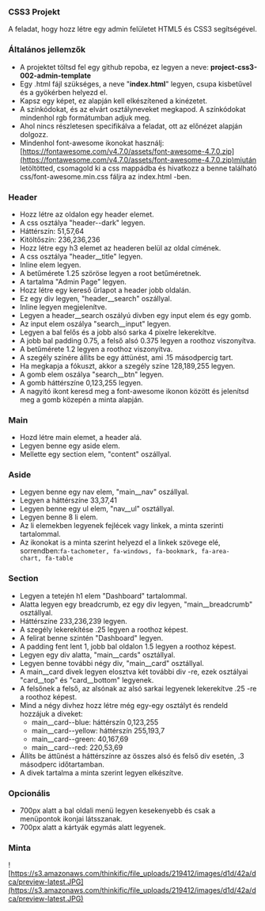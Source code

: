 ### **CSS3 Projekt**

A feladat, hogy hozz létre egy admin felületet HTML5 és CSS3 segítségével.

### **Általános jellemzők**

- A projektet töltsd fel egy github repoba, ez legyen a neve: **project-css3-002-admin-template**
- Egy .html fájl szükséges, a neve "**index.html**" legyen, csupa kisbetűvel és a gyökérben helyezd el.
- Kapsz egy képet, ez alapján kell elkészítened a kinézetet.
- A színkódokat, és az elvárt osztályneveket megkapod. A színkódokat mindenhol rgb formátumban adjuk meg.
- Ahol nincs részletesen specifikálva a feladat, ott az előnézet alapján dolgozz.
- Mindenhol font-awesome ikonokat használj:[https://fontawesome.com/v4.7.0/assets/font-awesome-4.7.0.zip](https://fontawesome.com/v4.7.0/assets/font-awesome-4.7.0.zip)miután letöltötted, csomagold ki a css mappádba és hivatkozz a benne található css/font-awesome.min.css fáljra az index.html -ben.

### **Header**

- Hozz létre az oldalon egy header elemet.
- A css osztálya "header--dark" legyen.
- Háttérszín: 51,57,64
- Kitöltőszín: 236,236,236
- Hozz létre egy h3 elemet az headeren belül az oldal címének.
- A css osztálya "header__title" legyen.
- Inline elem legyen.
- A betűmérete 1.25 szöröse legyen a root betűméretnek.
- A tartalma "Admin Page" legyen.
- Hozz létre egy kereső űrlapot a header jobb oldalán.
- Ez egy div legyen, "header__search" oszállyal.
- Inline legyen megjelenítve.
- Legyen a header__search oszályú divben egy input elem és egy gomb.
- Az input elem oszálya "search__input" legyen.
- Legyen a bal felős és a jobb alsó sarka 4 pixelre lekerekítve.
- A jobb bal padding 0.75, a felső alsó 0.375 legyen a roothoz viszonyítva.
- A betűmérete 1.2 legyen a roothoz viszonyítva.
- A szegély színére állíts be egy áttünést, ami .15 másodpercig tart.
- Ha megkapja a fókuszt, akkor a szegély színe 128,189,255 legyen.
- A gomb elem oszálya "search__btn" legyen.
- A gomb háttérszíne 0,123,255 legyen.
- A nagyító ikont keresd meg a font-awesome ikonon között és jelenítsd meg a gomb közepén a minta alapján.

### **Main**

- Hozd létre main elemet, a header alá.
- Legyen benne egy aside elem.
- Mellette egy section elem, "content" oszállyal.

### **Aside**

- Legyen benne egy nav elem, "main__nav" oszállyal.
- Legyen a háttérszíne 33,37,41
- Legyen benne egy ul elem, "nav__ul" osztállyal.
- Legyen benne 8 li elem.
- Az li elemekben legyenek fejlécek vagy linkek, a minta szerinti tartalommal.
- Az ikonokat is a minta szerint helyezd el a linkek szövege elé, sorrendben:`fa-tachometer, fa-windows, fa-bookmark, fa-area-chart, fa-table`

### **Section**

- Legyen a tetején h1 elem "Dashboard" tartalommal.
- Alatta legyen egy breadcrumb, ez egy div legyen, "main__breadcrumb" osztállyal.
- Háttérszíne 233,236,239 legyen.
- A szegély lekerekítése .25 legyen a roothoz képest.
- A felirat benne szintén "Dashboard" legyen.
- A padding fent lent 1, jobb bal oldalon 1.5 legyen a roothoz képest.
- Legyen egy div alatta, "main__cards" osztállyal.
- Legyen benne további négy div, "main__card" osztállyal.
- A main__card divek legyen elosztva két további div -re, ezek osztályai "card__top" és "card__bottom" legyenek.
- A felsőnek a felső, az alsónak az alsó sarkai legyenek lekerekítve .25 -re a roothoz képest.
- Mind a négy divhez hozz létre még egy-egy osztályt és rendeld hozzájuk a diveket:
    - main__card--blue: háttérszín 0,123,255
    - main__card--yellow: háttérszín 255,193,7
    - main__card--green: 40,167,69
    - main__card--red: 220,53,69
- Állíts be áttűnést a háttérszínre az összes alsó és felső div esetén, .3 másodperc időtartamban.
- A divek tartalma a minta szerint legyen elkészítve.

### **Opcionális**

- 700px alatt a bal oldali menü legyen kesekenyebb és csak a menüpontok ikonjai látsszanak.
- 700px alatt a kártyák egymás alatt legyenek.

### **Minta**

![https://s3.amazonaws.com/thinkific/file_uploads/219412/images/d1d/42a/dca/preview-latest.JPG](https://s3.amazonaws.com/thinkific/file_uploads/219412/images/d1d/42a/dca/preview-latest.JPG)